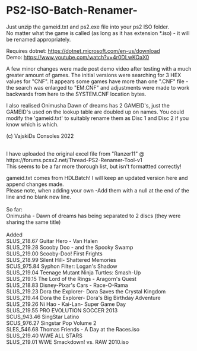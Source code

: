 # PS2-ISO-Batch-Renamer-

Just unzip the gameid.txt and ps2.exe file into your ps2 ISO folder.<br />
No matter what the game is called (as long as it has extension *.iso) - it will be renamed appropriately.<br />

Requires dotnet: https://dotnet.microsoft.com/en-us/download<br />
Demo: https://www.youtube.com/watch?v=4r0DLwKOaX0<br />

A few minor changes were made post demo video after testing with a much greater amount of games.
The initial versions were searching for 3 HEX values for "CNF". 
It appears some games have more than one ".CNF" file - the search was enlarged to "EM.CNF" and adjustments were made to work backwards from here to the SYSTEM.CNF location bytes.

I also realised Onimusha Dawn of dreams has 2 GAMEID's, just the GAMEID's used on the lookup table are doubled up on names. 
You could modify the 'gameid.txt' to suitably rename them as Disc 1 and Disc 2 if you know which is which.

(c) VajskiDs Consoles 2022

<br />
I have uploaded the original excel file from "Ranzer11" @ https://forums.pcsx2.net/Thread-PS2-Renamer-Tool-v1
<br />
This seems to be a far more thorough list, but isn't formattted correctly!
<br />

gameid.txt comes from HDLBatch! I will keep an updated version here and append changes made. <br />
Please note, when adding your own -Add them with a null at the end of the line and no blank new line.<br />
<br />
So far:
<br />
Onimusha - Dawn of dreams has being separated to 2 discs (they were sharing the same title)<br />
<br />
Added
<br />
SLUS_218.67 Guitar Hero - Van Halen <br />
SLUS_219.28 Scooby Doo - and the Spooky Swamp <br />
SLUS_219.00 Scooby-Doo! First Frights <br />
SLUS_218.99 Silent Hill- Shattered Memories <br />
SCUS_975.84 Syphon Filter: Logan's Shadow <br />
SLUS_219.04 Teenage Mutant Ninja Turtles: Smash-Up <br />
SLUS_219.15 The Lord of the Rings - Aragorn's Quest <br />
SLUS_218.83 Disney-Pixar's Cars - Race-O-Rama <br />
SLUS_219.23 Dora the Explorer- Dora Saves the Crystal Kingdom <br />
SLUS_219.44 Dora the Explorer- Dora's Big Birthday Adventure <br />
SLUS_219.26 Ni Hao - Kai-Lan- Super Game Day <br />
SLUS_219.55 PRO EVOLUTION SOCCER 2013 <br />
SCUS_943.46 SingStar Latino <br />
SCUS_976.27 Singstar Pop Volume 2 <br />
SLES_546.68 Thomas  Friends - A Day at the Races.iso <br />
SLUS_219.40 WWE ALL STARS <br />
SLUS_219.01 WWE Smackdown! vs. RAW 2010.iso <br />
